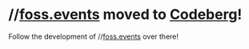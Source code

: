 # //[foss.events](https://foss.events/) moved to [Codeberg](https://codeberg.org/foss.events/foss-events-website)!

Follow the development of //[foss.events](http://foss.events/) over there!
